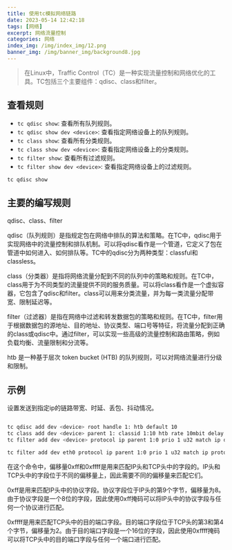```yaml
---
title: 使用tc模拟网络链路
date: 2023-05-14 12:42:18
tags: [网络]
excerpt: 网络流量控制
categories: 网络
index_img: /img/index_img/12.png
banner_img: /img/banner_img/background8.jpg
---
```


>在Linux中，Traffic Control（TC）是一种实现流量控制和网络优化的工具。TC包括三个主要组件：qdisc、class和filter。

## 查看规则

- `tc qdisc show`: 查看所有队列规则。
- `tc qdisc show dev <device>`: 查看指定网络设备上的队列规则。
- `tc class show`: 查看所有分类规则。
- `tc class show dev <device>`: 查看指定网络设备上的分类规则。
- `tc filter show`: 查看所有过滤规则。
- `tc filter show dev <device>`: 查看指定网络设备上的过滤规则。

```bash
tc qdisc show
```


## 主要的编写规则

qdisc、class、filter

qdisc（队列规则）是指规定包在网络中排队的算法和策略。在TC中，qdisc用于实现网络中的流量控制和排队机制。可以将qdisc看作是一个管道，它定义了包在管道中如何进入、如何排队等。TC中的qdisc分为两种类型：classful和classless。

class（分类器）是指将网络流量分配到不同的队列中的策略和规则。在TC中，class用于为不同类型的流量提供不同的服务质量。可以将class看作是一个虚拟容器，它包含了qdisc和filter。class可以用来分类流量，并为每一类流量分配带宽、限制延迟等。

filter（过滤器）是指在网络中过滤和转发数据包的策略和规则。在TC中，filter用于根据数据包的源地址、目的地址、协议类型、端口号等特征，将流量分配到正确的class或qdisc中。通过filter，可以实现一些高级的流量控制和路由策略，例如负载均衡、流量限制和分流等。


htb 是一种基于层次 token bucket (HTB) 的队列规则，可以对网络流量进行分级和限制。

## 示例

设置发送到指定ip的链路带宽、时延、丢包、抖动情况。
```bash

tc qdisc add dev <device> root handle 1: htb default 10
tc class add dev <device> parent 1: classid 1:10 htb rate 10mbit delay 10ms loss 10% jitter 5ms
tc filter add dev <device> protocol ip parent 1:0 prio 1 u32 match ip dst <ip_address> flowid 1:10

```

```bash
tc filter add dev eth0 protocol ip parent 1:0 prio 1 u32 match ip protocol 6 0xff match ip dport 80 0xffff flowid 1:10
```

在这个命令中，偏移量0xff和0xffff是用来匹配IP头和TCP头中的字段的。IP头和TCP头中的字段位于不同的偏移量上，因此需要不同的偏移量来匹配它们。

0xff是用来匹配IP头中的协议字段。协议字段位于IP头的第9个字节，偏移量为8。由于协议字段是一个8位的字段，因此使用0xff掩码可以将IP头中的协议字段与任何一个协议进行匹配。

0xffff是用来匹配TCP头中的目的端口字段。目的端口字段位于TCP头的第3和第4个字节，偏移量为2。由于目的端口字段是一个16位的字段，因此使用0xffff掩码可以将TCP头中的目的端口字段与任何一个端口进行匹配。